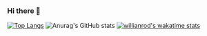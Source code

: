 ### Hi there 👋
[![Top Langs](https://github-readme-stats.vercel.app/api/top-langs/?username=xuyue1998)](https://github.com/anuraghazra/github-readme-stats)
![Anurag's GitHub stats](https://github-readme-stats.vercel.app/api?username=xuyue1998&show_icons=true&theme=radical)
[![willianrod's wakatime stats](https://github-readme-stats.vercel.app/api/wakatime?username=xuyue1998)](https://github.com/anuraghazra/github-readme-stats)
<!--
**xuyue1998/xuyue1998** is a ✨ _special_ ✨ repository because its `README.md` (this file) appears on your GitHub profile.

Here are some ideas to get you started:

- 🔭 I’m currently working on ...
- 🌱 I’m currently learning ...
- 👯 I’m looking to collaborate on ...
- 🤔 I’m looking for help with ...
- 💬 Ask me about ...
- 📫 How to reach me: ...
- 😄 Pronouns: ...
- ⚡ Fun fact: ...
-->
